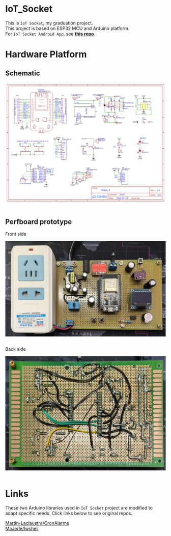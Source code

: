 # IoT_Socket

This is `IoT Socket`, my
graduation project.  
This project is based on ESP32 MCU and Arduino platform.  
For `IoT Socket Android App`, see [**this repo**](https://github.com/gjs990825/IoT_Socket_App).


# Hardware Platform

## Schematic

<div>
  <img align="center" src="./docs/images/Schematic_ESP32_Dev_2022-03-03.png"
    alt="Schematic">
</div>
<br />


## Perfboard prototype

Front side

<div>
  <img align="center" src="./docs/images/perfboard_front.jpg"
    alt="Overview fragment, using bluetooth connection">
</div>
<br />

Back side

<div>
  <img align="center" src="./docs/images/perfboard_back.jpg"
    alt="Overview fragment, using bluetooth connection">
</div>
<br />

# Links
These two Arduino libraries used in `IoT Socket` project are modified to adapt specific needs. Click links below to see original repos.

[Martin-Laclaustra/CronAlarms](https://github.com/Martin-Laclaustra/CronAlarms)  
[MaJerle/lwshell](https://github.com/MaJerle/lwshell)
